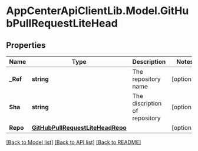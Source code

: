 # AppCenterApiClientLib.Model.GitHubPullRequestLiteHead
## Properties

Name | Type | Description | Notes
------------ | ------------- | ------------- | -------------
**_Ref** | **string** | The repository name | [optional] 
**Sha** | **string** | The discription of repository | [optional] 
**Repo** | [**GitHubPullRequestLiteHeadRepo**](GitHubPullRequestLiteHeadRepo.md) |  | [optional] 

[[Back to Model list]](../README.md#documentation-for-models) [[Back to API list]](../README.md#documentation-for-api-endpoints) [[Back to README]](../README.md)

